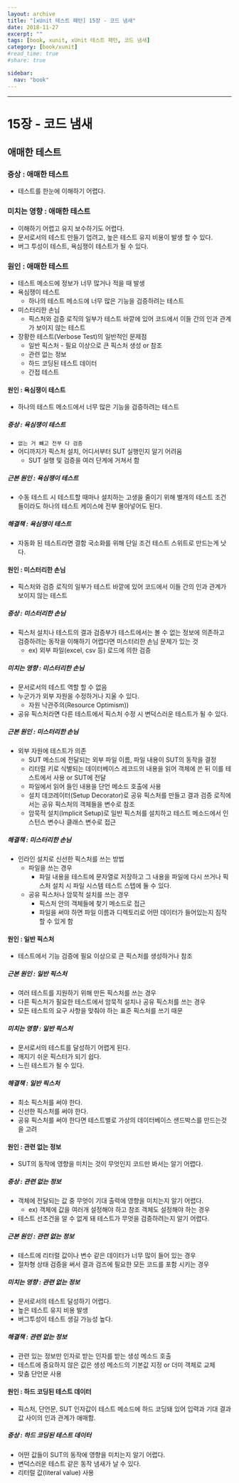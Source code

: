 ```yaml
---
layout: archive
title: "[xUnit 테스트 패턴] 15장 - 코드 냄새"
date: 2018-11-27
excerpt: ""
tags: [book, xunit, xUnit 테스트 패턴, 코드 냄새]
category: [book/xunit]
#read_time: true
#share: true

sidebar:
  nav: "book"
---
```


* * *

# 15장 - 코드 냄새

## 애매한 테스트

### 증상 : 애매한 테스트

* 테스트를 한눈에 이해하기 어렵다.

### 미치는 영향 : 애매한 테스트
  
* 이해하기 어렵고 유지 보수하기도 어렵다.
* 문서로서의 테스트 만들기 업려고, 높은 테스트 유지 비용이 발생 할 수 있다.
* 버그 투성이 테스트, 욕심쟁이 테스트가 될 수 있다.

### 원인 : 애매한 테스트

* 테스트 메소드에 정보가 너무 많거나 적을 때 발생
* 욕심쟁이 테스트
  * 하나의 테스트 메소드에 너무 많은 기능을 검증하려는 테스트
* 미스터리한 손님
  * 픽스처와 검증 로직의 일부가 테스트 바깥에 있어 코드에서 이들 간의 인과 관계가 보이지 않는 테스트
* 장황한 테스트(Verbose Test)의 일반적인 문제점
  * 일반 픽스처 - 필요 이상으로 큰 픽스처 생성 or 참조
  * 관련 없는 정보
  * 하드 코딩된 테스트 데이터
  * 간접 테스트

#### 원인 : 욕심쟁이 테스트

* 하나의 테스트 메소드에서 너무 많은 기능을 검증하려는 테스트

##### 증상 : 욕심쟁이 테스트

* `없는 거 뺴고 전부 다 검증`
* 어디까지가 픽스처 설치, 어디서부터 SUT 실행인지 알기 어려움
  * SUT 실행 및 검증을 여러 단계에 거쳐서 함

##### 근본 원인 : 욕심쟁이 테스트

* 수동 테스트 시 테스트할 때마나 설치하는 고생을 줄이기 위해 별개의 테스트 조건들이라도 하나의 테스트 케이스에 전부 몰아넣어도 된다.

##### 해결책 : 욕심쟁이 테스트

* 자동화 된 테스트라면 결함 국소화를 위해 단일 조건 테스트 스위트로 만드는게 낫다.

#### 원인 : 미스터리한 손님

* 픽스처와 검증 로직의 일부가 테스트 바깥에 있어 코드에서 이들 간의 인과 관계가 보이지 않는 테스트

##### 증상 : 미스터리한 손님

* 픽스처 설치나 테스트의 결과 검증부가 테스트에서는 볼 수 없는 정보에 의존하고 검증하려는 동작을 이해하기 어렵다면 미스터리한 손님 문제가 있는 것
  * ex) 외부 파일(excel, csv 등) 로드에 의한 검증

##### 미치는 영향 : 미스터리한 손님

* 문서로서의 테스트 역할 할 수 없음
* 누군가가 외부 자원을 수정하거나 지울 수 있다.
  * 자원 낙관주의(Resource Optimism))
* 공유 픽스처라면 다른 테스트에서 픽스처 수정 시 변덕스러운 테스트가 될 수 있다.

##### 근본 원인 : 미스터리한 손님

* 외부 자원에 테스트가 의존
  * SUT 메소드에 전달되는 외부 파일 이름, 파일 내용이 SUT의 동작을 결정
  * 리터럴 키로 식별되는 데이터베이스 레코드의 내용을 읽어 객체에 쓴 뒤 이를 테스트에서 사용 or SUT에 전달
  * 파일에서 읽어 들인 내용을 단언 메소드 호출에 사용
  * 설치 데코레이터(Setup Decorator)로 공유 픽스처를 만들고 결과 검증 로직에서는 공유 픽스처의 객체들을 변수로 참조
  * 암묵적 설치(Implicit Setup)로 일반 픽스처를 설치하고 테스트 메소드에서 인스턴스 변수나 클래스 변수로 접근

##### 해결책 : 미스터리한 손님

* 인라인 설치로 신선한 픽스처를 쓰는 방법
  * 파일을 쓰는 경우
    * 파일 내용을 테스트에 문자열로 저장하고 그 내용을 파일에 다시 쓰거나 픽스처 설치 시 파일 시스템 테스트 스텝에 둘 수 있다.
  * 공유 픽스처나 암묵적 설치를 쓰는 경우
    * 픽스처 안의 객체들에 찾기 메소드로 접근
    * 파일을 써야 하면 파일 이름과 디렉토리로 어떤 데이터가 들어있는지 짐작할 수 있게 함

#### 원인 : 일반 픽스처

* 테스트에서 기능 검증에 필요 이상으로 큰 픽스처를 생성하거나 참조

##### 근본 원인 : 일반 픽스처

* 여러 테스트를 지원하기 위해 만든 픽스처를 쓰는 경우
* 다른 픽스처가 필요한 테스트에서 암묵적 설치나 공유 픽스처를 쓰는 경우
* 모든 테스트의 요구 사항을 맞춰야 하는 표준 픽스처를 쓰기 때문

##### 미치는 영향 : 일반 픽스처

* 문서로서의 테스트를 달성하기 어렵게 된다.
* 깨지기 쉬운 픽스터가 되기 쉽다.
* 느린 테스트가 될 수 있다.

##### 해결책 : 일반 픽스처

* 최소 픽스처를 써야 한다.
* 신선한 픽스처를 써야 한다.
* 공유 픽스처를 써야 한다면 테스트별로 가상의 데이터베이스 샌드박스를 만드는것을 고려

#### 원인 : 관련 없는 정보

* SUT의 동작에 영향을 미치는 것이 무엇인지 코드만 봐서는 알기 어렵다.

##### 증상 : 관련 없는 정보

* 객체에 전달되는 값 중 무엇이 기대 출력에 영향을 미치는지 알기 어렵다.
  * ex) 객체에 값을 여러개 설정해야 하고 참조 객체도 설정해야 하는 경우
* 테스트 선조건을 알 수 없게 돼 테스트가 무엇을 검증하려는지 알기 어렵다.

##### 근본 원인 : 관련 없는 정보

* 테스트에 리터럴 값이나 변수 같은 데이터가 너무 많이 들어 있는 경우
* 절차형 상태 검증을 써서 결과 검즈에 필요한 모든 코드를 포함 시키는 경우

##### 미치는 영향 : 관련 없는 정보

* 문서로서의 테스트 달성하기 어렵다.
* 높은 테스트 유지 비용 발생
* 버그투성이 테스트 생길 가능성 높다.

##### 해결책 : 관련 없는 정보

* 관련 있는 정보만 인자로 받는 인자를 받는 생성 메소드 호출
* 테스트에 중요하지 않은 값은 생성 메소드의 기본값 지정 or 더미 객체로 교체
* 맞춤 단언문 사용

#### 원인 : 하드 코딩된 테스트 데이터

* 픽스처, 단언문, SUT 인자값이 테스트 메소드에 하드 코딩돼 있어 입력과 기대 결과 값 사이의 인과 관계가 애매함.

##### 증상 : 하드 코딩된 테스트 데이터

* 어떤 값들이 SUT의 동작에 영향을 미치는지 알기 어렵다.
* 변덕스러운 테스트 같은 동작 냄새가 날 수 있다.
* 리터럴 값(literal value) 사용
